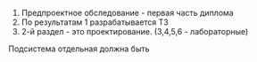1. Предпроектное обследование - первая часть диплома
2. По результатам 1 разрабатывается ТЗ
3. 2-й раздел - это проектирование. (3,4,5,6 - лабораторные) 

Подсистема отдельная должна быть 